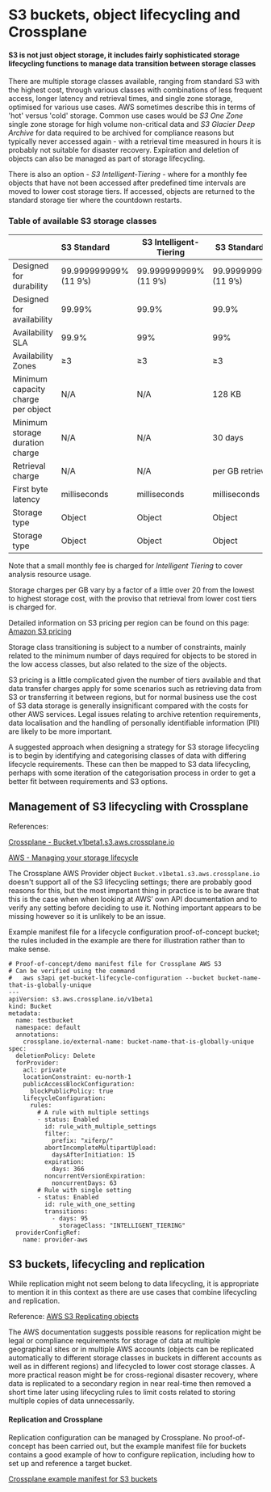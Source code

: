 # S3 buckets, object lifecycling and Crossplane

#### S3 is not just object storage, it includes fairly sophisticated storage lifecycling functions to manage data transition between storage classes

There are multiple storage classes available, ranging from standard S3 with the highest cost, through various classes with combinations of less frequent access, longer latency and retrieval times, and single zone storage, optimised for various use cases. AWS sometimes describe this in terms of 'hot' versus 'cold' storage. Common use cases would be *S3 One Zone* single zone storage for high volume non-critical data and *S3 Glacier Deep Archive* for data required to be archived for compliance reasons but typically never accessed again - with a retrieval time measured in hours it is probably not suitable for disaster recovery. Expiration and deletion of objects can also be managed as part of storage lifecycling.

There is also an option - *S3 Intelligent-Tiering* - where for a monthly fee objects that have not been accessed after predefined time intervals are moved to lower cost storage tiers. If accessed, objects are returned to the standard storage tier where the countdown restarts.

### Table of available S3 storage classes

|                                    | S3 Standard            | S3 Intelligent-Tiering | S3 Standard-IA         | S3 One Zone-IA         | S3 Glacier Instant Retrieval | S3 Glacier Flexible Retrieval | S3 Glacier Deep Archive |
|:---------------------------------- |:---------------------- | ---------------------- | ---------------------- | ---------------------- | ---------------------------- | ----------------------------- |:----------------------- |
| Designed for durability            | 99.999999999% (11 9’s) | 99.999999999% (11 9’s) | 99.999999999% (11 9’s) | 99.999999999% (11 9’s) | 99.999999999% (11 9’s)       | 99.999999999% (11 9’s)        | 99.999999999% (11 9’s)  |
| Designed for availability          | 99.99%                 | 99.9%                  | 99.9%                  | 99.5%                  | 99.9%                        | 99.99%                        | 99.99%                  |
| Availability SLA                   | 99.9%                  | 99%                    | 99%                    | 99%                    | 99%                          | 99.%                          | 99.9%                   |
| Availability Zones                 | ≥3                     | ≥3                     | ≥3                     | 1                      | ≥3                           | ≥3                            | ≥3                      |
| Minimum capacity charge per object | N/A                    | N/A                    | 128 KB                 | 128 KB                 | 128 KB                       | 40 KB                         | 40 KB                   |
| Minimum storage duration charge    | N/A                    | N/A                    | 30 days                | 30 days                | 90 days                      | 90 days                       | 180 days                |
| Retrieval charge                   | N/A                    | N/A                    | per GB retrieved       | per GB retrieved       | per GB retrieved             | per GB retrieved              | per GB retrieved        |
| First byte latency                 | milliseconds           | milliseconds           | milliseconds           | milliseconds           | milliseconds                 | minutes or hours              | hours                   |
| Storage type                       | Object                 | Object                 | Object                 | Object                 | Object                       | Object                        | Object                  |
| Storage type                       | Object                 | Object                 | Object                 | Object                 | Object                       | Object                        | Object                  |

Note that a small monthly fee is charged for *Intelligent Tiering* to cover analysis resource usage. 

Storage charges per GB vary by a factor of a little over 20 from the lowest to highest storage cost, with the proviso that retrieval from lower cost tiers is charged for.

Detailed information on S3 pricing per region can be found on this page: [Amazon S3 pricing](https://aws.amazon.com/s3/pricing/)

Storage class transitioning is subject to a number of constraints, mainly related to the minimum number of days required for objects to be stored in the low access classes, but also related to the size of the objects.

S3 pricing is a little complicated given the number of tiers available and that data transfer charges apply for some scenarios such as retrieving data from S3 or transferring it between regions, but for normal business use the cost of S3 data storage is generally insignificant compared with the costs for other AWS services. Legal issues relating to archive retention requirements, data localisation and the handling of personally identifiable information (PII) are likely to be more important.

A suggested approach when designing a strategy for S3 storage lifecycling is to begin by identifying and categorising classes of data with differing lifecycle requirements. These can then be mapped to S3 data lifecycling, perhaps with some iteration of the categorisation process in order to get a better fit between requirements and S3 options.

## Management of S3 lifecycling with Crossplane

References:

[Crossplane - Bucket.v1beta1.s3.aws.crossplane.io](https://doc.crds.dev/github.com/crossplane/provider-aws/s3.aws.crossplane.io/Bucket/v1beta1@v0.29.0)

[AWS - Managing your storage lifecycle](https://docs.aws.amazon.com/AmazonS3/latest/userguide/object-lifecycle-mgmt.html)

The Crossplane AWS Provider object `Bucket.v1beta1.s3.aws.crossplane.io` doesn't support all of the S3 lifecycling settings; there are probably good reasons for this, but the most important thing in practice is to be aware that this is the case when when looking at AWS’ own API documentation and to verify any setting before deciding to use it. Nothing important appears to be missing however so it is unlikely to be an issue.

Example manifest file for a lifecycle configuration proof-of-concept bucket; the rules included in the example are there for illustration rather than to make sense.

```
# Proof-of-concept/demo manifest file for Crossplane AWS S3
# Can be verified using the command
#   aws s3api get-bucket-lifecycle-configuration --bucket bucket-name-that-is-globally-unique
---
apiVersion: s3.aws.crossplane.io/v1beta1
kind: Bucket
metadata:
  name: testbucket
  namespace: default
  annotations:
    crossplane.io/external-name: bucket-name-that-is-globally-unique
spec:
  deletionPolicy: Delete
  forProvider:
    acl: private
    locationConstraint: eu-north-1
    publicAccessBlockConfiguration:
      blockPublicPolicy: true
    lifecycleConfiguration:
      rules:
        # A rule with multiple settings
        - status: Enabled
          id: rule_with_multiple_settings
          filter:
            prefix: "xiferp/"
          abortIncompleteMultipartUpload:
            daysAfterInitiation: 15
          expiration:
            days: 366
          noncurrentVersionExpiration:
            noncurrentDays: 63
        # Rule with single setting
        - status: Enabled
          id: rule_with_one_setting
          transitions:
            - days: 95
              storageClass: "INTELLIGENT_TIERING"
  providerConfigRef:
    name: provider-aws
```

## S3 buckets, lifecycling and replication

While replication might not seem belong to data lifecycling, it is appropriate to mention it in this context as there are use cases that combine lifecycling and replication.

Reference: [AWS S3 Replicating objects](https://docs.aws.amazon.com/AmazonS3/latest/userguide/replication.html)

The AWS documentation suggests possible reasons for replication might be legal or compliance requirements for storage of data at multiple geographical sites or in multiple AWS accounts (objects can be replicated automatically to different storage classes in buckets in different accounts as well as in different regions) and lifecycled to lower cost storage classes. A more practical reason might be for cross-regional disaster recovery, where data is replicated to a secondary region in near real-time then removed a short time later using lifecycling rules to limit costs related to storing multiple copies of data unnecessarily. 

#### Replication and Crossplane

Replication configuration can be managed by Crossplane. No proof-of-concept has been carried out, but the example manifest file for buckets contains a good example of how to configure replication, including how to set up and reference a target bucket. 

[Crossplane example manifest for S3 buckets](https://github.com/crossplane-contrib/provider-aws/blob/master/examples/s3/bucket.yaml)

